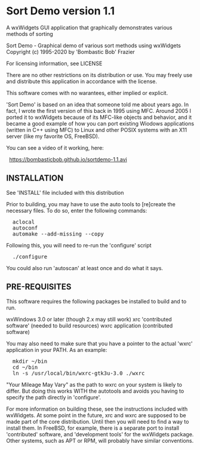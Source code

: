 # Sort Demo version 1.1
A wxWidgets GUI application that graphically demonstrates various methods of sorting


Sort Demo - Graphical demo of various sort methods using wxWidgets
Copyright (c) 1995-2020 by 'Bombastic Bob' Frazier

For licensing information, see LICENSE

There are no other restrictions on its distribution or use.  You may freely
use and distribute this application in accordance with the license.

This software comes with no warantees, either implied or explicit.

'Sort Demo' is based on an idea that someone told me about years ago.  In
fact, I wrote the first version of this back in 1995 using MFC.  Around
2005 I ported it to wxWidgets because of its MFC-like objects and behavior,
and it became a good example of how you can port existing Wiodows
applications (written in C++ using MFC) to Linux and other POSIX
systems with an X11 server (like my favorite OS, FreeBSD).

You can see a video of it working, here:

&nbsp;&nbsp;<a href="https://bombasticbob.github.io/sortdemo-1.1.avi">https://bombasticbob.github.io/sortdemo-1.1.avi</a><br>


INSTALLATION
------------

See 'INSTALL' file included with this distribution

Prior to building, you may have to use the auto tools to [re]create
the necessary files.  To do so, enter the following commands:
<pre>
  aclocal
  autoconf
  automake --add-missing --copy
</pre>
Following this, you will need to re-run the 'configure' script
<pre>
  ./configure
</pre>
You could also run 'autoscan' at least once and do what it says.


PRE-REQUISITES
--------------

This software requires the following packages be installed to build
and to run.

wxWindows 3.0 or later (though 2.x may still work)
xrc 'contributed software' (needed to build resources)
wxrc application (contributed software)

You may also need to make sure that you have a pointer to the actual
'wxrc' application in your PATH.  As an example:
<pre>
  mkdir ~/bin
  cd ~/bin
  ln -s /usr/local/bin/wxrc-gtk3u-3.0 ./wxrc
</pre>
"Your Mileage May Vary" as the path to wxrc on your system is likely
to differ.  But doing this works WITH the autotools and avoids you
having to specify the path directly in 'configure'.


For more information on building these, see the instructions included
with wxWidgets.  At some point in the future, xrc and wxrc are supposed
to be made part of the core distribution.  Until then you will need to
find a way to install them.  In FreeBSD, for example, there is a separate
port to install 'contributed' software, and 'development tools' for the
wxWidgets package.  Other systems, such as APT or RPM, will probably have
similar conventions.



